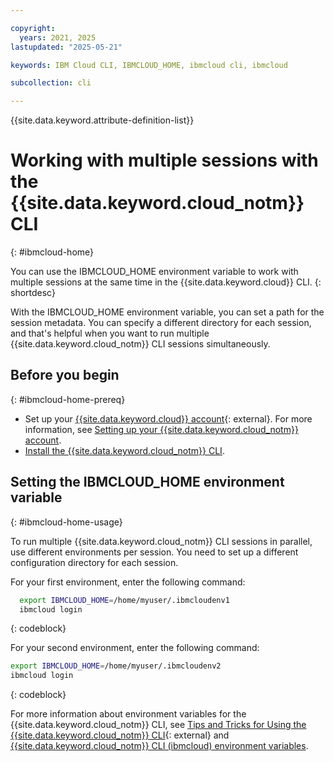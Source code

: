 ```yaml
---

copyright:
  years: 2021, 2025
lastupdated: "2025-05-21"

keywords: IBM Cloud CLI, IBMCLOUD_HOME, ibmcloud cli, ibmcloud

subcollection: cli

---
```


{{site.data.keyword.attribute-definition-list}}

# Working with multiple sessions with the {{site.data.keyword.cloud_notm}} CLI
{: #ibmcloud-home}

You can use the IBMCLOUD_HOME environment variable to work with multiple sessions at the same time in the {{site.data.keyword.cloud}} CLI.
{: shortdesc}

With the IBMCLOUD_HOME environment variable, you can set a path for the session metadata. You can specify a different directory for each session, and that's helpful when you want to run multiple {{site.data.keyword.cloud_notm}} CLI sessions simultaneously.

## Before you begin
{: #ibmcloud-home-prereq}

* Set up your [{{site.data.keyword.cloud}} account](/registration){: external}. For more information, see [Setting up your {{site.data.keyword.cloud_notm}} account](/docs/account?topic=account-account-getting-started).
* [Install the {{site.data.keyword.cloud_notm}} CLI](https://cloud.ibm.com/docs/cli?topic=cli-getting-started).

## Setting the IBMCLOUD_HOME environment variable
{: #ibmcloud-home-usage}

To run multiple {{site.data.keyword.cloud_notm}} CLI sessions in parallel, use different environments per session. You need to set up a different configuration directory for each session.

For your first environment, enter the following command:

```bash
  export IBMCLOUD_HOME=/home/myuser/.ibmcloudenv1
  ibmcloud login
```
{: codeblock}

For your second environment, enter the following command:

```bash
export IBMCLOUD_HOME=/home/myuser/.ibmcloudenv2
ibmcloud login
```
{: codeblock}

For more information about environment variables for the {{site.data.keyword.cloud_notm}} CLI, see [Tips and Tricks for Using the {{site.data.keyword.cloud_notm}} CLI](https://www.ibm.com/think){: external} and [{{site.data.keyword.cloud_notm}} CLI (ibmcloud) environment variables](/docs/cli?topic=cli-ibmcloud_env_var).
